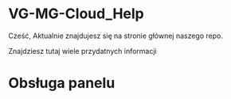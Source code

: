 # VG-MG-Cloud_Help
Cześć,
Aktualnie znajdujesz się na stronie głównej naszego repo.

Znajdziesz tutaj wiele przydatnych informacji

# Obsługa panelu

